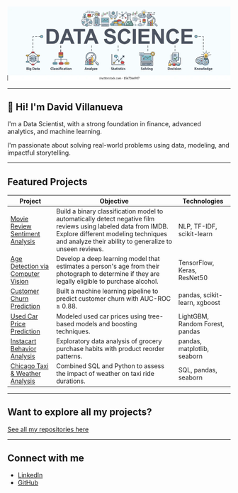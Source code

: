 <img src="./datascience.webp" width="800"/>


---

## 👋 Hi! I'm David Villanueva

I'm a Data Scientist, with a strong foundation in finance, advanced analytics, and machine learning. 

I'm passionate about solving real-world problems using data, modeling, and impactful storytelling.

---

##  Featured Projects

| Project | Objective | Technologies |
|---------|-------------|--------------|
| [ Movie Review Sentiment Analysis](https://github.com/lolapaul/movie-review-sentiment-analysis) | Build a binary classification model to automatically detect negative film reviews using labeled data from IMDB. Explore different modeling techniques and analyze their ability to generalize to unseen reviews. | NLP, TF-IDF, scikit-learn |
| [ Age Detection via Computer Vision](https://github.com/lolapaul/age-estimation-cnn) | Develop a deep learning model that estimates a person's age from their photograph to determine if they are legally eligible to purchase alcohol. | TensorFlow, Keras, ResNet50 |
| [ Customer Churn Prediction](https://github.com/lolapaul/customer-churn-prediction) | Built a machine learning pipeline to predict customer churn with AUC-ROC ≥ 0.88. | pandas, scikit-learn, xgboost |
| [ Used Car Price Prediction](https://github.com/lolapaul/used-car-price-prediction) | Modeled used car prices using tree-based models and boosting techniques. | LightGBM, Random Forest, pandas |
| [ Instacart Behavior Analysis](https://github.com/lolapaul/instacart-customer-behavior-analysis) | Exploratory data analysis of grocery purchase habits with product reorder patterns. | pandas, matplotlib, seaborn |
| [ Chicago Taxi & Weather Analysis](https://github.com/lolapaul/chicago-taxi-analysis) | Combined SQL and Python to assess the impact of weather on taxi ride durations. | SQL, pandas, seaborn |

---

##  Want to explore all my projects?

 [See all my repositories here](https://github.com/lolapaul?tab=repositories)

---

##  Connect with me

- [LinkedIn](https://www.linkedin.com/in/david-villanueva-59659727)
- [GitHub](https://github.com/lolapaul)

<!--
**lolapaul/lolapaul** is a ✨ _special_ ✨ repository because its `README.md` (this file) appears on your GitHub profile.

Here are some ideas to get you started:

- 🔭 I’m currently working on ...
- 🌱 I’m currently learning ...
- 👯 I’m looking to collaborate on ...
- 🤔 I’m looking for help with ...
- 💬 Ask me about ...
- 📫 How to reach me: ...
- 😄 Pronouns: ...
- ⚡ Fun fact: ...
-->
